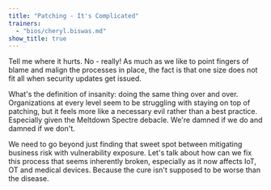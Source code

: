 ```yaml
---
title: "Patching - It's Complicated"
trainers:
  - "bios/cheryl.biswas.md"
show_title: true
---
```

Tell me where it hurts. No - really! As much as we like to point fingers of blame and malign the processes in place, the fact is that one size does not fit all when security updates get issued.

What's the definition of insanity: doing the same thing over and over. Organizations at every level seem to be struggling with staying on top of patching, but it feels more like a necessary evil rather than a best practice. Especially given the Meltdown Spectre debacle. We're damned if we do and damned if we don't.

 We need to go beyond just finding that sweet spot between mitigating business risk with vulnerability exposure.  Let's talk about how can we fix this process that seems inherently broken, especially as it now affects IoT, OT and medical devices. Because the cure isn't supposed to be worse than the disease.
